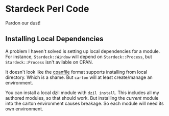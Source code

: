 # Stardeck Perl Code

Pardon our dust!

## Installing Local Dependencies

A problem I haven't solved is setting up local dependencies for a module. For instance, `Stardeck::Window` will depend on `Stardeck::Process`, but `Stardeck::Process` isn't avilable on CPAN.

It doesn't look like the [cpanfile](https://metacpan.org/dist/Module-CPANfile/view/lib/cpanfile.pod) format supports installing from local directory. Which is a shame. But `carton` will at least create/manage an environment.

You can install a local dzil module with `dzil install`. This includes all my authored modules, so that should work. But installing the *current* module into the carton environment causes breakage. So each module will need its own environment.
